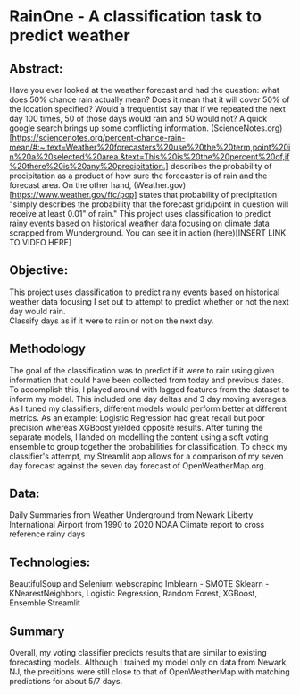 # RainOne - A classification task to predict weather

## Abstract:
Have you ever looked at the weather forecast and had the question: what does 50% chance rain actually mean?
Does it mean that it will cover 50% of the location specified?  Would a frequentist say that if we repeated the next day 100 times, 50 of those days would rain and 50 would not? 
A quick google search brings up some conflicting information.  (ScienceNotes.org)[https://sciencenotes.org/percent-chance-rain-mean/#:~:text=Weather%20forecasters%20use%20the%20term,point%20in%20a%20selected%20area.&text=This%20is%20the%20percent%20of,if%20there%20is%20any%20precipitation.] describes the probability of precipitation as a product of how sure the forecaster is of rain and the forecast area.  On the other hand, (Weather.gov)[https://www.weather.gov/ffc/pop] states that probability of precipitation "simply describes the probability that the forecast grid/point in question will receive at least 0.01" of rain." 
This project uses classification to predict rainy events based on historical weather data focusing on climate data scrapped from Wunderground.  You can see it in action (here)[INSERT LINK TO VIDEO HERE]

## Objective:
This project uses classification to predict rainy events based on historical weather data focusing
I set out to attempt to predict whether or not the next day would rain.  
Classify days as if it were to rain or not on the next day. 

## Methodology
The goal of the classification was to predict if it were to rain using given information that could have been collected from today and previous dates. 
To accomplish this, I played around with lagged features from the dataset to inform my model.  This included one day deltas and 3 day moving averages.  
As I tuned my classifiers, different models would perform better at different metrics.  As an example: Logistic Regression had great recall but poor precision whereas XGBoost yielded opposite results.  After tuning the separate models, I landed on modelling the content using a soft voting ensemble to group together the probabilities for classification. To check my classifier's attempt, my Streamlit app allows for a comparison of my seven day forecast against the seven day forecast of OpenWeatherMap.org.  

## Data:
Daily Summaries from Weather Underground from Newark Liberty International Airport from 1990 to 2020
NOAA Climate report to cross reference rainy days

## Technologies:
BeautifulSoup and Selenium webscraping
Imblearn - SMOTE
Sklearn - KNearestNeighbors, Logistic Regression, Random Forest, XGBoost, Ensemble
Streamlit

## Summary
Overall, my voting classifier predicts results that are similar to existing forecasting models.  Although I trained my model only on data from Newark, NJ, the preditions were still close to that of OpenWeatherMap with matching predictions for about 5/7 days.  
